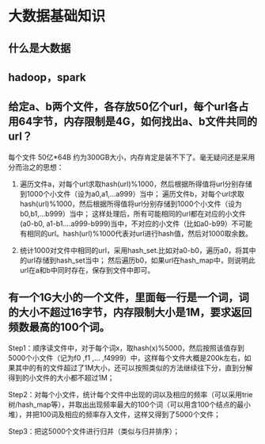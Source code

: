 # 大数据基础知识
## 什么是大数据
## hadoop，spark


## 给定a、b两个文件，各存放50亿个url，每个url各占用64字节，内存限制是4G，如何找出a、b文件共同的url？
每个文件 50亿*64B 约为300GB大小，内存肯定是装不下了。毫无疑问还是采用分而治之的思想：

1.  遍历文件a，对每个url求取hash(url)%1000，然后根据所得值将url分别存储到1000个小文件（设为a0,a1,...a999）当中；
遍历文件b，对每个url求取hash(url)%1000，然后根据所得值将url分别存储到1000个小文件（设为b0,b1,...b999）当中；
这样处理后，所有可能相同的url都在对应的小文件(a0-b0, a1-b1....a999-b999)当中，不对应的小文件（比如a0-b99）不可能有相同的url。hash(url)%1000代表对url进行hash值，然后对1000取余数。

2.  统计1000对文件中相同的url，采用hash_set.比如对a0-b0，遍历a0，将其中的url存储到hash_set当中；
然后遍历b0，如果url在hash_map中，则说明此url在a和b中同时存在，保存到文件中即可。

## 有一个1G大小的一个文件，里面每一行是一个词，词的大小不超过16字节，内存限制大小是1M，要求返回频数最高的100个词。

Step1：顺序读文件中，对于每个词x，取hash(x)%5000，然后按照该值存到5000个小文件（记为f0 ,f1 ,... ,f4999）中，这样每个文件大概是200k左右，如果其中的有的文件超过了1M大小，还可以按照类似的方法继续往下分，直到分解得到的小文件的大小都不超过1M；

Step2：对每个小文件，统计每个文件中出现的词以及相应的频率（可以采用trie树/hash_map等），并取出出现频率最大的100个词（可以用含100个结点的最小堆），并把100词及相应的频率存入文件，这样又得到了5000个文件；

Step3：把这5000个文件进行归并（类似与归并排序）；